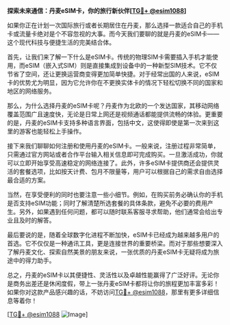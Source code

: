 **探索未来通信：丹麦eSIM卡，你的旅行新伙伴[[TG💪+ @esim1088](https://t.me/s/esim1088)]**

如果你正在计划一次国际旅行或者长期居住在丹麦，那么选择一款适合自己的手机卡或流量卡绝对是个不容忽视的大事。而今天我们要聊的就是丹麦的eSIM卡——这个现代科技与便捷生活的完美结合体。

首先，让我们来了解一下什么是eSIM卡。传统的物理SIM卡需要插入手机才能使用，而eSIM（嵌入式SIM）则是直接集成到设备中的一种新型SIM技术。它不仅节省了空间，还让更换运营商变得更加简单快捷。对于经常出国的人来说，eSIM卡的优势尤为明显，因为它允许你在不更换实体卡的情况下轻松切换不同的国家和地区的网络服务。

那么，为什么选择丹麦的eSIM卡呢？丹麦作为北欧的一个发达国家，其移动网络覆盖范围广且速度快，无论是日常上网还是视频通话都能提供流畅的体验。更重要的是，丹麦的eSIM卡支持多种语言界面，包括中文，这使得即使是第一次来到这里的游客也能轻松上手操作。

接下来我们聊聊如何注册和使用丹麦的eSIM卡。一般来说，注册过程非常简单，只需通过官方网站或者合作平台输入相关信息即可完成购买。一旦激活成功，你就可以立即开始享受高速稳定的网络连接了。此外，许多eSIM卡提供商还会提供灵活的套餐选项，比如按天计费、包月不限量等，用户可以根据自己的需求自由选择最合适的方案。

当然，在享受便利的同时也要注意一些小细节。例如，在购买前务必确认你的手机是否支持eSIM功能；同时了解清楚所选套餐的具体条款，避免不必要的费用产生。另外，如果遇到任何问题，都可以随时联系客服寻求帮助，他们通常会给出专业且及时的解答。

最后要说的是，随着全球数字化进程不断加快，eSIM卡已经成为越来越多用户的首选。它不仅仅是一种通讯工具，更是连接世界的重要桥梁。而对于那些想要深入了解丹麦文化、探索自然美景的朋友来说，一张优质的丹麦eSIM卡无疑将成为旅途中的得力助手。

总之，丹麦的eSIM卡以其便捷性、灵活性以及卓越性能赢得了广泛好评。无论你是商务出差还是休闲度假，带上一张丹麦eSIM卡都将让你的旅程更加丰富多彩！如果你对这款产品感兴趣的话，不妨访问[TG💪+ @esim1088](https://t.me/s/esim1088)，那里有更多详细信息等着你！

[[TG💪+ @esim1088](https://t.me/s/esim1088) ![Image](https://i.postimg.cc/4NQfJmqS/Snipaste-2025-05-13-00-14-12.png)]